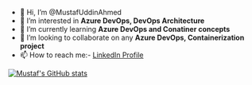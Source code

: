 - 👋 Hi, I’m @MustafUddinAhmed
- 👀 I’m interested in **Azure DevOps, DevOps Architecture**
- 🌱 I’m currently learning **Azure DevOps and Conatiner concepts**
- 💞️ I’m looking to collaborate on any **Azure DevOps, Containerization project**
- 📫 How to reach me:- [LinkedIn Profile](https://www.linkedin.com/in/mustafuddinahmed/ "LinkedIn Profile")


[![Mustaf's GitHub stats](https://github-readme-stats.vercel.app/api?username=MustafUddinAhmed&count_private=true&show_icons=true&theme=radical)](https://github.com/MustafUddinAhmed/github-readme-stats)


<!---
MustafUddinAhmed/MustafUddinAhmed is a ✨ special ✨ repository because its `README.md` (this file) appears on your GitHub profile.
You can click the Preview link to take a look at your changes.
--->
